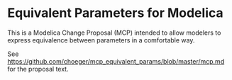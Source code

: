 Equivalent Parameters for Modelica
=====================

This is a Modelica Change Proposal (MCP) intended to allow modelers to express equivalence between parameters in a comfortable way.

See https://github.com/choeger/mcp_equivalent_params/blob/master/mcp.md for the proposal text.


